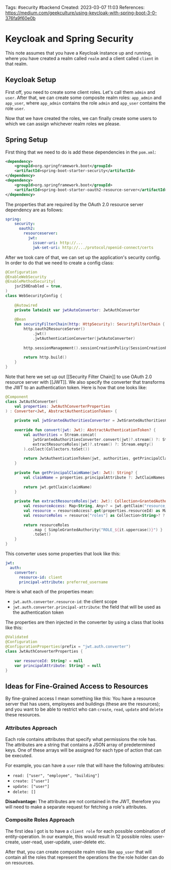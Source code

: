 Tags: #security #backend 
Created: 2023-03-07 11:03
References: https://medium.com/geekculture/using-keycloak-with-spring-boot-3-0-376fa9f60e0b 

# Keycloak and Spring Security
This note assumes that you have a Keycloak instance up and running, where you have created a realm called `realm` and a client called `client` in that realm.

## Keycloak Setup
First off, you need to create some client roles. Let's call them `admin` and `user`. After that, we can create some composite realm roles: `app_admin` and `app_user`, where `app_admin` contains the role `admin` and `app_user` contains the role `user`.

Now that we have created the roles, we can finally create some users to which we can assign whichever realm roles we please.

## Spring Setup
First thing that we need to do is add these dependencies in the `pom.xml`:

```xml
<dependency>  
    <groupId>org.springframework.boot</groupId>  
    <artifactId>spring-boot-starter-security</artifactId>  
</dependency>  
<dependency>  
    <groupId>org.springframework.boot</groupId>  
    <artifactId>spring-boot-starter-oauth2-resource-server</artifactId>  
</dependency>
```

The properties that are required by the OAuth 2.0 resource server dependency are as follows:

```yml
spring:
	security:  
	  oauth2:  
	    resourceserver:  
	      jwt:  
	        issuer-uri: http://...
	        jwk-set-uri: http://.../protocol/openid-connect/certs
```

After we took care of that, we can set up the application's security config. In order to do that we need to create a config class:

```kotlin
@Configuration  
@EnableWebSecurity  
@EnableMethodSecurity(  
    jsr250Enabled = true,  
)  
class WebSecurityConfig {  
  
    @Autowired  
    private lateinit var jwtAutoConverter: JwtAuthConverter  
  
    @Bean  
    fun securityFilterChain(http: HttpSecurity): SecurityFilterChain {  
        http.oauth2ResourceServer()  
            .jwt()  
            .jwtAuthenticationConverter(jwtAutoConverter)  
  
        http.sessionManagement().sessionCreationPolicy(SessionCreationPolicy.STATELESS)  
  
        return http.build()  
    }  
}
```

Note that here we set up out [[Security Filter Chain]] to use OAuth 2.0 resource server with [[JWT]]. We also specify the converter that transforms the JWT to an authentication token. Here is how that one looks like:

```kotlin
@Component  
class JwtAuthConverter(  
    val properties: JwtAuthConverterProperties  
) : Converter<Jwt, AbstractAuthenticationToken> {  
  
    private val jwtGrantedAuthoritiesConverter = JwtGrantedAuthoritiesConverter()  
  
    override fun convert(jwt: Jwt): AbstractAuthenticationToken? {  
        val authorities = Stream.concat(  
            jwtGrantedAuthoritiesConverter.convert(jwt)?.stream() ?: Stream.empty(),  
            extractResourceRoles(jwt)?.stream() ?: Stream.empty()  
        ).collect(Collectors.toSet())  
  
        return JwtAuthenticationToken(jwt, authorities, getPrincipalClaimName(jwt))  
    }  
  
    private fun getPrincipalClaimName(jwt: Jwt): String? {  
        val claimName = properties.principalAttribute ?: JwtClaimNames.SUB  
  
        return jwt.getClaim(claimName)  
    }  
  
    private fun extractResourceRoles(jwt: Jwt): Collection<GrantedAuthority>? {  
        val resourceAccess: Map<String, Any>? = jwt.getClaim("resource_access")  
        val resource = resourceAccess?.get(properties.resourceId) as Map<String, Any>? ?: return setOf()  
        val resourceRoles = resource["roles"] as Collection<String>? ?: return setOf()  
  
        return resourceRoles  
            .map { SimpleGrantedAuthority("ROLE_${it.uppercase()}") }  
            .toSet()  
    }  
}
```

This converter uses some properties that look like this:

```yaml
jwt:  
  auth:  
    converter:  
      resource-id: client
      principal-attribute: preferred_username
```

Here is what each of the properties mean:
- `jwt.auth.converter.resource-id`: the client scope
- `jwt.auth.converter.principal-attribute`: the field that will be used as the authentication token 

The properties are then injected in the converter by using a class that looks like this:

```kotlin
@Validated  
@Configuration  
@ConfigurationProperties(prefix = "jwt.auth.converter")  
class JwtAuthConverterProperties {  
  
    var resourceId: String? = null  
    var principalAttribute: String? = null  
}
```

## Ideas for Fine-Grained Access to Resources
By fine-grained access I mean something like this: You have a resource server that has users, employees and buildings (these are the resources); and you want to be able to restrict who can `create`, `read`, `update` and `delete` these resources.

### Attributes Approach
Each role contains attributes that specify what permissions the role has. The attributes are a string that contains a JSON array of predetermined keys. One of these arrays will be assigned for each type of action that can be executed.

For example, you can have a `user` role that will have the following attributes:
- `read: ["user", "employee", "building"]`
- `create: ["user"]`
- `update: ["user"]`
- `delete: []`

**Disadvantage:** The attributes are not contained in the JWT, therefore you will need to make a separate request for fetching a role's attributes.

### Composite Roles Approach
The first idea I got is to have a `client role` for each possible combination of entity-operation. In our example, this would result in 12 possible roles: user-create, user-read, user-update, user-delete etc.

After that, you can create composite realm roles like `app_user` that will contain all the roles that represent the operations the the role holder can do on resources.